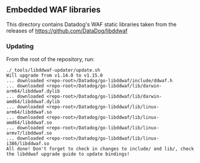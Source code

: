 ## Embedded WAF libraries

This directory contains Datadog's WAF static libraries taken from the releases
of https://github.com/DataDog/libddwaf

### Updating

From the root of the repository, run:

```console
./_tools/libddwaf-updater/update.sh
Will upgrade from v1.14.0 to v1.15.0
... downloaded <repo-root>/Datadog/go-libddwaf/include/ddwaf.h
... downloaded <repo-root>/Datadog/go-libddwaf/lib/darwin-arm64/libddwaf.dylib
... downloaded <repo-root>/Datadog/go-libddwaf/lib/darwin-amd64/libddwaf.dylib
... downloaded <repo-root>/Datadog/go-libddwaf/lib/linux-arm64/libddwaf.so
... downloaded <repo-root>/Datadog/go-libddwaf/lib/linux-amd64/libddwaf.so
... downloaded <repo-root>/Datadog/go-libddwaf/lib/linux-armv7/libddwaf.so
... downloaded <repo-root>/Datadog/go-libddwaf/lib/linux-i386/libddwaf.so
All done! Don't forget to check in changes to include/ and lib/, check the libddwaf upgrade guide to update bindings!
```
